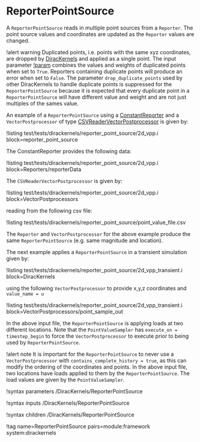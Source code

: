 # ReporterPointSource

A `ReporterPointSource` reads in multiple point sources from a `Reporter`.  The point source values and coordinates are updated as the `Reporter` values are changed.

!alert warning
Duplicated points, i.e. points with the same xyz coordinates, are dropped by [DiracKernels](/DiracKernels/index.md) and applied as a single point.  The input parameter [!param](/DiracKernels/ReporterPointSource/combine_duplicates) combines the values and weights of duplicated points when set to `True`.  Reporters containing duplicate points will produce an error when set to `False`.  The parameter `drop_duplicate_points` used by other DiracKernels to handle duplicate points is suppressed for the `ReporterPointSource` because it is expected that every duplicate point in a `ReporterPointSource` will have different value and weight and are not just multiples of the sames value.

An example of a `ReporterPointSource` using a [ConstantReporter](/ConstantReporter.md)
and a `VectorPostprocessor` of type [CSVReaderVectorPostprocessor](/CSVReaderVectorPostprocessor.md) is given by:

!listing test/tests/dirackernels/reporter_point_source/2d_vpp.i block=reporter_point_source

The ConstantReporter provides the following data:

!listing test/tests/dirackernels/reporter_point_source/2d_vpp.i block=Reporters/reporterData

The `CSVReaderVectorPostprocessor` is given by:

!listing test/tests/dirackernels/reporter_point_source/2d_vpp.i block=VectorPostprocessors

reading from the following csv file:

!listing test/tests/dirackernels/reporter_point_source/point_value_file.csv

The `Reporter` and `VectorPostprocessor` for the above example produce the same `ReporterPointSource` (e.g. same magnitude and location).   

The next example applies a `ReporterPointSource` in a transient simulation given by:

!listing test/tests/dirackernels/reporter_point_source/2d_vpp_transient.i block=DiracKernels

using the following `VectorPostprocessor` to provide x,y,z coordinates and `value_name = u`

!listing test/tests/dirackernels/reporter_point_source/2d_vpp_transient.i block=VectorPostprocessors/point_sample_out

In the above input file, the `ReporterPointSource` is applying loads at two different locations.  Note that the `PointValueSampler` has `execute_on = timestep_begin` to force the `VectorPostprocessor` to execute prior to being used by `ReporterPointSource`.

!alert note
It is important for the `ReporterPointSource` to never use a `VectorPostprocessor` with `contains_complete_history = true`, as this can modify the ordering of the coordinates and points.  In the above input file, two locations have loads applied to them by the `ReporterPointSource`.  The load values are given by the `PointValueSampler`.

!syntax parameters /DiracKernels/ReporterPointSource

!syntax inputs /DiracKernels/ReporterPointSource

!syntax children /DiracKernels/ReporterPointSource

!tag name=ReporterPointSource pairs=module:framework system:dirackernels
